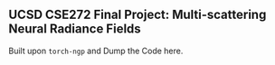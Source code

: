 ## UCSD CSE272 Final Project: Multi-scattering Neural Radiance Fields

Built upon `torch-ngp` and Dump the Code here.